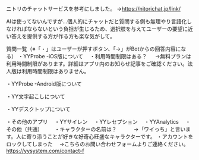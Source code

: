 ニトリのチャットサービスを参考にしました。 →https://nitorichat.jp/link/

AIは使ってないんですが...個人的にチャットだと質問する側も無理やり言語化しなければならないという負担が生じるため、選択肢を与えてユーザーの要望に近い答えを提供する方が作る方も楽な気がして。

質問一覧（※「・」はユーザーが押すボタン、「→」がBotからの回答内容になる）
・YYProbe -iOS版について
　・利用時間制限はある？
 　 →無料プランは利用時間制限があります。詳細はアプリ内のお知らせ記事をご確認ください。法人版は利用時間制限はありません。
  
・YYProbe -Android版について

・YY文字起こしについて

・YYデスクトップについて

・その他のアプリ
　・YYサイレン
　・YYレセプション
　・YYAnalytics
　・その他（共通）
　　・キャラクターの名前は？
　　　→「ワイっち」と言います。人に寄り添うことが好きな好奇心旺盛なキャラクターです。
   ・アカウントをロックしてしまった
   　→こちらのお問い合わせフォームよりご連絡ください。https://yysystem.com/contact-f
    
